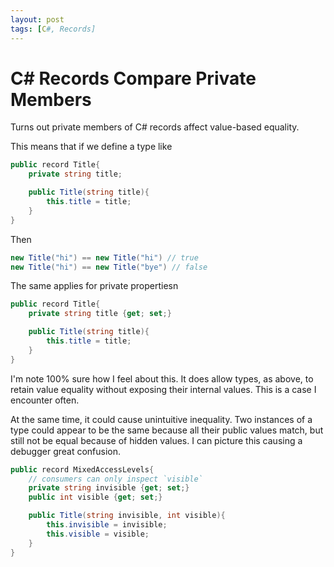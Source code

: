 ```yaml
---
layout: post
tags: [C#, Records]
---
```


# C# Records Compare Private Members

Turns out private members of C# records affect value-based equality.

This means that if we define a type like

```cs
public record Title{
    private string title;

    public Title(string title){
        this.title = title;
    }
}
```

Then 
```cs
new Title("hi") == new Title("hi") // true
new Title("hi") == new Title("bye") // false
```

The same applies for private propertiesn

```cs
public record Title{
    private string title {get; set;}

    public Title(string title){
        this.title = title;
    }
}
```

I'm note 100% sure how I feel about this. It does allow types, as above, to retain value equality without exposing their internal values. This is a case I encounter often.


At the same time, it could cause unintuitive inequality. Two instances of a type could appear to be the same because all their public values match, but still not be equal because of hidden values. I can picture this causing a debugger great confusion.

```cs
public record MixedAccessLevels{
    // consumers can only inspect `visible`
    private string invisible {get; set;}
    public int visible {get; set;}

    public Title(string invisible, int visible){
        this.invisible = invisible;
        this.visible = visible;
    }
}
```


